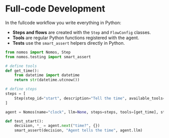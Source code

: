 # Full-code Development

In the fullcode workflow you write everything in Python:

- **Steps and flows** are created with the `Step` and `FlowConfig` classes.
- **Tools** are regular Python functions registered with the agent.
- **Tests** use the `smart_assert` helpers directly in Python.

```python
from nomos import Nomos, Step
from nomos.testing import smart_assert

# define tools
def get_time():
    from datetime import datetime
    return str(datetime.utcnow())

# define steps
steps = [
    Step(step_id="start", description="Tell the time", available_tools=["get_time"])
]

agent = Nomos(name="clock", llm=None, steps=steps, tools=[get_time], start_step_id="start")

def test_start():
    decision, *_ = agent.next("time?", {})
    smart_assert(decision, "Agent tells the time", agent.llm)
```
